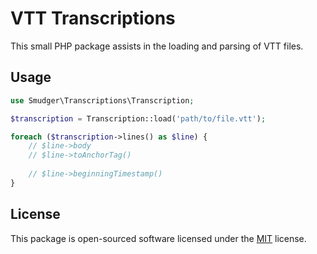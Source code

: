 # VTT Transcriptions

This small PHP package assists in the loading and parsing of VTT files.


## Usage

```php
use Smudger\Transcriptions\Transcription;

$transcription = Transcription::load('path/to/file.vtt');

foreach ($transcription->lines() as $line) {
    // $line->body
    // $line->toAnchorTag()
    
    // $line->beginningTimestamp()
}
```

## License

This package is open-sourced software licensed under the [MIT](https://opensource.org/licenses/MIT) license.
